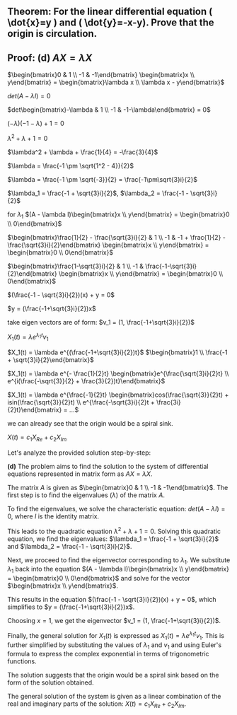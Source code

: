 ## Theorem: For the linear differential equation \( \dot{x}=y \) and \( \dot{y}=-x-y). Prove that the origin is circulation.


## Proof: (d) $AX = \lambda X$

$\begin{bmatrix}0 & 1 \\ -1 & -1\end{bmatrix} \begin{bmatrix}x \\ y\end{bmatrix} = \begin{bmatrix}\lambda x \\ \lambda x - y\end{bmatrix}$

$det(A-\lambda I) = 0$

$det\begin{bmatrix}-\lambda & 1 \\ -1 & -1-\lambda\end{bmatrix} = 0$

$(-\lambda)(-1 - \lambda) + 1 = 0$

$\lambda^2 + \lambda + 1 = 0$

$\lambda^2 + \lambda + \frac{1}{4} = -\frac{3}{4}$

$\lambda = \frac{-1 \pm \sqrt{1^2 - 4}}{2}$

$\lambda = \frac{-1 \pm \sqrt{-3}}{2} = \frac{-1\pm\sqrt{3}i}{2}$

$\lambda_1 = \frac{-1 + \sqrt{3}i}{2}$, $\lambda_2 = \frac{-1 - \sqrt{3}i}{2}$

for $\lambda_1$ $(A - \lambda I)\begin{bmatrix}x \\ y\end{bmatrix} = \begin{bmatrix}0 \\ 0\end{bmatrix}$

$\begin{bmatrix}\frac{1}{2} - \frac{\sqrt{3}i}{2} & 1 \\ -1 & -1 + \frac{1}{2} - \frac{\sqrt{3}i}{2}\end{bmatrix} \begin{bmatrix}x \\ y\end{bmatrix} = \begin{bmatrix}0 \\ 0\end{bmatrix}$

$\begin{bmatrix}\frac{1-\sqrt{3}i}{2} & 1 \\ -1 & \frac{-1-\sqrt{3}i}{2}\end{bmatrix} \begin{bmatrix}x \\ y\end{bmatrix} = \begin{bmatrix}0 \\ 0\end{bmatrix}$

$(\frac{-1 - \sqrt{3}i}{2})(x) + y = 0$

$y = (\frac{-1+\sqrt{3}i}{2})x$

take eigen vectors are of form: $v_1 = (1, \frac{-1+\sqrt{3}i}{2})$

$X_1(t) = \lambda e^{\lambda_1 t} v_1$

$X_1(t) = \lambda e^{(\frac{-1+\sqrt{3}i}{2})t}$ $\begin{bmatrix}1 \\ \frac{-1 + \sqrt{3}i}{2}\end{bmatrix}$

$X_1(t) = \lambda e^{- \frac{1}{2}t} \begin{bmatrix}e^{\frac{\sqrt{3}i}{2}t} \\ e^{i(\frac{-\sqrt{3}}{2} + \frac{3}{2})t}\end{bmatrix}$

$X_1(t) = \lambda e^{\frac{-1}{2}t} \begin{bmatrix}cos(\frac{\sqrt{3}}{2}t) + isin(\frac{\sqrt{3}}{2}t) \\ e^{\frac{-\sqrt{3}i}{2}t + \frac{3i}{2}t}\end{bmatrix} = ...$

we can already see that the origin would be a spiral sink. 

$X(t) = c_1 X_{Re} + c_2 X_{Im}$


Let's analyze the provided solution step-by-step:

**(d)**  The problem aims to find the solution to the system of differential equations represented in matrix form as $AX = \lambda X$.

The matrix $A$ is given as $\begin{bmatrix}0 & 1 \\ -1 & -1\end{bmatrix}$. The first step is to find the eigenvalues  ($\lambda$) of the matrix $A$.

To find the eigenvalues, we solve the characteristic equation: $det(A-\lambda I) = 0$, where $I$ is the identity matrix.

This leads to the quadratic equation $\lambda^2 + \lambda + 1 = 0$.  Solving this quadratic equation, we find the eigenvalues: $\lambda_1 = \frac{-1 + \sqrt{3}i}{2}$ and $\lambda_2 = \frac{-1 - \sqrt{3}i}{2}$.

Next, we proceed to find the eigenvector corresponding to  $\lambda_1$. We substitute $\lambda_1$ back into the equation $(A - \lambda I)\begin{bmatrix}x \\ y\end{bmatrix} = \begin{bmatrix}0 \\ 0\end{bmatrix}$ and solve for the vector $\begin{bmatrix}x \\ y\end{bmatrix}$.

This results in the equation $(\frac{-1 - \sqrt{3}i}{2})(x) + y = 0$, which simplifies to $y = (\frac{-1+\sqrt{3}i}{2})x$. 

Choosing $x=1$, we get the eigenvector $v_1 = (1, \frac{-1+\sqrt{3}i}{2})$.

Finally, the general solution for $X_1(t)$ is expressed as $X_1(t) = \lambda e^{\lambda_1 t} v_1$. This is further simplified by substituting the values of $\lambda_1$ and $v_1$ and using Euler's formula to express the complex exponential in terms of trigonometric functions.

The solution suggests that the origin would be a spiral sink based on the form of the solution obtained.

The general solution of the system is given as a linear combination of the real and imaginary parts of the solution: $X(t) = c_1 X_{Re} + c_2 X_{Im}$. 

